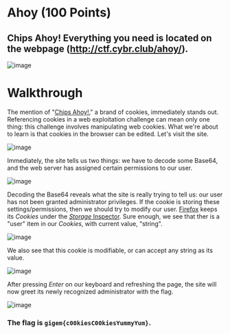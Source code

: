 # Ahoy (100 Points)
## Chips Ahoy! Everything you need is located on the webpage (http://ctf.cybr.club/ahoy/).

![image](https://user-images.githubusercontent.com/99063625/158117541-99c531c7-88a9-445a-a13f-cb531de7728f.png)

# Walkthrough

The mention of "[Chips Ahoy!](https://www.snackworks.com/brands/chips-ahoy?Brand=CHIPS%20AHOY!)," a brand of cookies, immediately stands out. Referencing cookies in a web exploitation challenge can mean only one thing: this challenge involves manipulating web cookies. What we're about to learn is that cookies in the browser can be edited. Let's visit the site. 

![image](https://user-images.githubusercontent.com/99063625/158129840-618e8bf7-36be-4f7e-bcf9-d2dbf73739fc.png)

Immediately, the site tells us two things: we have to decode some Base64, and the web server has assigned certain permissions to our user. 

![image](https://user-images.githubusercontent.com/99063625/158131196-206cc3c8-79b0-4fed-89dc-35e3c6cf2f16.png)

Decoding the Base64 reveals what the site is really trying to tell us: our user has not been granted administrator privileges. If the cookie is storing these settings/permissions, then we should try to modify our user. [Firefox](https://www.mozilla.org/en-US/firefox/products/) keeps its *Cookies* under the [*Storage* Inspector](https://developer.mozilla.org/en-US/docs/Tools/Storage_Inspector). Sure enough, we see that ther is a "user" item in our *Cookies*, with current value, "string". 
 
![image](https://user-images.githubusercontent.com/99063625/158132758-6ce61e3c-e8ab-4f70-b1ac-5573a009f103.png)

We also see that this cookie is modifiable, or can accept any string as its value.

![image](https://user-images.githubusercontent.com/99063625/158134110-a82448a1-7f04-4505-8afc-eb66ed8f42f4.png)

After pressing *Enter* on our keyboard and refreshing the page, the site will now greet its newly recognized administrator with the flag.

![image](https://user-images.githubusercontent.com/99063625/158134449-dcc433fd-c43a-42bf-8372-9c5a7b50830a.png)

### The flag is ```gigem{c00kiesC00kiesYummyYum}```.
